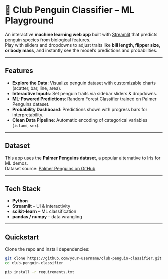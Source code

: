 # 🐧 Club Penguin Classifier – ML Playground  

An interactive **machine learning web app** built with [Streamlit](https://streamlit.io/) that predicts penguin species from biological features.  
Play with sliders and dropdowns to adjust traits like **bill length, flipper size, or body mass**, and instantly see the model’s predictions and probabilities.  

---

## Features  
- **Explore the Data**: Visualize penguin dataset with customizable charts (scatter, bar, line, area).  
- **Interactive Inputs**: Set penguin traits via sidebar sliders & dropdowns.  
- **ML-Powered Predictions**: Random Forest Classifier trained on Palmer Penguins dataset.  
- **Probability Dashboard**: Predictions shown with progress bars for interpretability.  
- **Clean Data Pipeline**: Automatic encoding of categorical variables (`island`, `sex`).  

---

## Dataset  
This app uses the **Palmer Penguins dataset**, a popular alternative to Iris for ML demos.  
Dataset source: [Palmer Penguins on GitHub](https://github.com/allisonhorst/palmerpenguins)  

---

## Tech Stack  
- **Python**  
- **Streamlit** – UI & interactivity  
- **scikit-learn** – ML classification  
- **pandas / numpy** – data wrangling  

---

## Quickstart  

Clone the repo and install dependencies:  

```bash
git clone https://github.com/your-username/club-penguin-classifier.git
cd club-penguin-classifier

pip install -r requirements.txt
